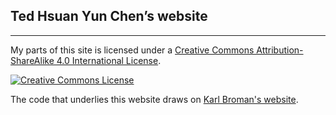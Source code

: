 ## Ted Hsuan Yun Chen&rsquo;s website

---


My parts of this site is licensed under a <a rel="license" href="http://creativecommons.org/licenses/by-sa/4.0/">Creative Commons Attribution-ShareAlike 4.0 International License</a>.

<a rel="license" href="http://creativecommons.org/licenses/by-sa/4.0/"><img alt="Creative Commons License" style="border-width:0" src="https://i.creativecommons.org/l/by-sa/4.0/88x31.png" /></a><br />

The code that underlies this website draws on <a href="https://kbroman.org">Karl Broman's website</a>.</p>
